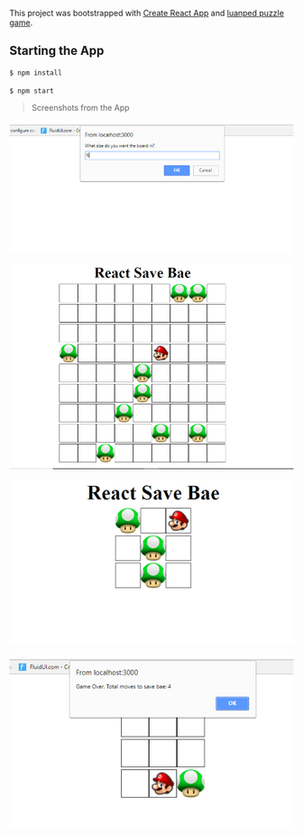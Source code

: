 This project was bootstrapped with [Create React App](https://github.com/facebookincubator/create-react-app) and [luanped puzzle game](https://codepen.io/luanped/pen/MaqxVm).

## Starting the App

```
$ npm install 

$ npm start

```
>Screenshots from the App

![text](./src/img3.PNG)

![text](./src/img4.PNG)

![text](./src/img1.PNG)

![text](./src/img2.PNG)


